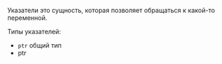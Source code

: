 
Указатели это сущность, которая позволяет обращаться к какой-то
переменной.

Типы указателей:
* `ptr` общий тип
* ptr